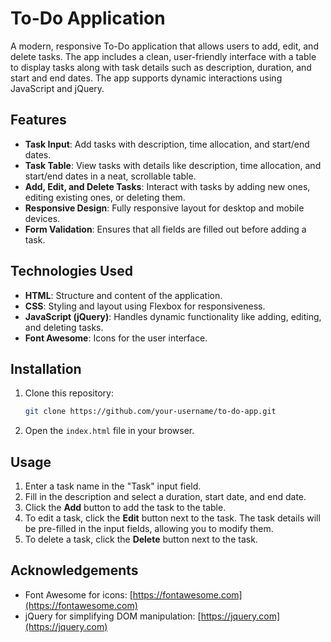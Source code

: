 # To-Do Application

A modern, responsive To-Do application that allows users to add, edit, and delete tasks. The app includes a clean, user-friendly interface with a table to display tasks along with task details such as description, duration, and start and end dates. The app supports dynamic interactions using JavaScript and jQuery.

## Features

- **Task Input**: Add tasks with description, time allocation, and start/end dates.
- **Task Table**: View tasks with details like description, time allocation, and start/end dates in a neat, scrollable table.
- **Add, Edit, and Delete Tasks**: Interact with tasks by adding new ones, editing existing ones, or deleting them.
- **Responsive Design**: Fully responsive layout for desktop and mobile devices.
- **Form Validation**: Ensures that all fields are filled out before adding a task.

## Technologies Used

- **HTML**: Structure and content of the application.
- **CSS**: Styling and layout using Flexbox for responsiveness.
- **JavaScript (jQuery)**: Handles dynamic functionality like adding, editing, and deleting tasks.
- **Font Awesome**: Icons for the user interface.

## Installation

1. Clone this repository:
    ```bash
    git clone https://github.com/your-username/to-do-app.git
    ```

2. Open the `index.html` file in your browser.

## Usage

1. Enter a task name in the "Task" input field.
2. Fill in the description and select a duration, start date, and end date.
3. Click the **Add** button to add the task to the table.
4. To edit a task, click the **Edit** button next to the task. The task details will be pre-filled in the input fields, allowing you to modify them.
5. To delete a task, click the **Delete** button next to the task.



## Acknowledgements

- Font Awesome for icons: [https://fontawesome.com](https://fontawesome.com)
- jQuery for simplifying DOM manipulation: [https://jquery.com](https://jquery.com)

